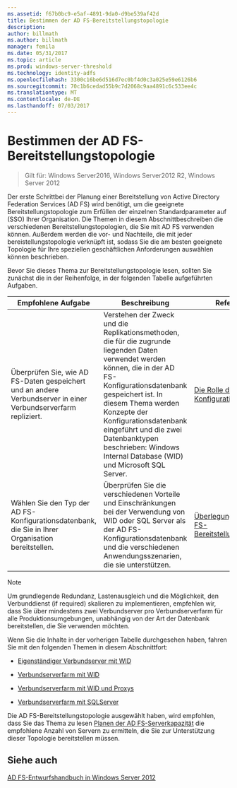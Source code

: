 ```yaml
---
ms.assetid: f67b0bc9-e5af-4891-9da0-d9be539af42d
title: Bestimmen der AD FS-Bereitstellungstopologie
description: 
author: billmath
ms.author: billmath
manager: femila
ms.date: 05/31/2017
ms.topic: article
ms.prod: windows-server-threshold
ms.technology: identity-adfs
ms.openlocfilehash: 3300c16be6d516d7ec0bf4d0c3a025e59e6126b6
ms.sourcegitcommit: 70c1b6cedad55b9c7d2068c9aa4891c6c533ee4c
ms.translationtype: MT
ms.contentlocale: de-DE
ms.lasthandoff: 07/03/2017
---
```

# <a name="determine-your-ad-fs-deployment-topology"></a>Bestimmen der AD FS-Bereitstellungstopologie

>Gilt für: Windows Server2016, Windows Server2012 R2, Windows Server 2012

Der erste Schrittbei der Planung einer Bereitstellung von Active Directory Federation Services \(AD FS\) wird benötigt, um die geeignete Bereitstellungstopologie zum Erfüllen der einzelnen Standardparameter auf \(SSO\) Ihrer Organisation. Die Themen in diesem Abschnittbeschreiben die verschiedenen Bereitstellungstopologien, die Sie mit AD FS verwenden können. Außerdem werden die vor- und Nachteile, die mit jeder bereistellungstopologie verknüpft ist, sodass Sie die am besten geeignete Topologie für Ihre speziellen geschäftlichen Anforderungen auswählen können beschrieben.  
  
Bevor Sie dieses Thema zur Bereitstellungstopologie lesen, sollten Sie zunächst die in der Reihenfolge, in der folgenden Tabelle aufgeführten Aufgaben.  
  
|Empfohlene Aufgabe|Beschreibung|Referenz zu|  
|--------------------|---------------|-------------|  
|Überprüfen Sie, wie AD FS-Daten gespeichert und an andere Verbundserver in einer Verbundserverfarm repliziert.|Verstehen der Zweck und die Replikationsmethoden, die für die zugrunde liegenden Daten verwendet werden können, die in der AD FS-Konfigurationsdatenbank gespeichert ist. In diesem Thema werden Konzepte der Konfigurationsdatenbank eingeführt und die zwei Datenbanktypen beschrieben: Windows Internal Database \(WID\) und Microsoft SQL Server.|[Die Rolle des AD FS-Konfigurationsdatenbank](../../ad-fs/technical-reference/The-Role-of-the-AD-FS-Configuration-Database.md)|  
|Wählen Sie den Typ der AD FS-Konfigurationsdatenbank, die Sie in Ihrer Organisation bereitstellen.|Überprüfen Sie die verschiedenen Vorteile und Einschränkungen bei der Verwendung von WID oder SQL Server als der AD FS-Konfigurationsdatenbank und die verschiedenen Anwendungsszenarien, die sie unterstützen.|[Überlegungen zur AD FS-Bereitstellungstopologie](AD-FS-Deployment-Topology-Considerations.md)|  
  
> [!NOTE]  
> Um grundlegende Redundanz, Lastenausgleich und die Möglichkeit, den Verbunddienst \(if required\) skalieren zu implementieren, empfehlen wir, dass Sie über mindestens zwei Verbundserver pro Verbundserverfarm für alle Produktionsumgebungen, unabhängig von der Art der Datenbank bereitstellen, die Sie verwenden möchten.  
  
Wenn Sie die Inhalte in der vorherigen Tabelle durchgesehen haben, fahren Sie mit den folgenden Themen in diesem Abschnittfort:  
  
-   [Eigenständiger Verbundserver mit WID](Stand-Alone-Federation-Server-Using-WID.md)  
  
-   [Verbundserverfarm mit WID](Federation-Server-Farm-Using-WID-2012.md)  
  
-   [Verbundserverfarm mit WID und Proxys](Federation-Server-Farm-Using-WID-and-Proxies-2012.md)  
  
-   [Verbundserverfarm mit SQLServer](Federation-Server-Farm-Using-SQL-Server-2012.md)  
  
Die AD FS-Bereitstellungstopologie ausgewählt haben, wird empfohlen, dass Sie das Thema zu lesen [Planen der AD FS-Serverkapazität](Planning-for-AD-FS-Server-Capacity.md) die empfohlene Anzahl von Servern zu ermitteln, die Sie zur Unterstützung dieser Topologie bereitstellen müssen.  
  
## <a name="see-also"></a>Siehe auch
[AD FS-Entwurfshandbuch in Windows Server 2012](AD-FS-Design-Guide-in-Windows-Server-2012.md)

